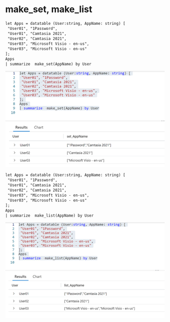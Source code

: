 # make\_set, make\_list

```
let Apps = datatable (User:string, AppName: string) [
 "User01", "1Password",
 "User01", "Camtasia 2021",
 "User02", "Camtasia 2021",
 "User03", "Microsoft Visio - en-us",
 "User03", "Microsoft Visio - en-us"
];
Apps
| summarize  make_set(AppName) by User
```

![](<../../../.gitbook/assets/image (5).png>)

```
let Apps = datatable (User:string, AppName: string) [
 "User01", "1Password",
 "User01", "Camtasia 2021",
 "User02", "Camtasia 2021",
 "User03", "Microsoft Visio - en-us",
 "User03", "Microsoft Visio - en-us"
];
Apps
| summarize  make_list(AppName) by User
```

![](<../../../.gitbook/assets/image (23).png>)
